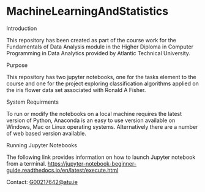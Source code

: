 # MachineLearningAndStatistics

Introduction

This repository has been created as part of the course work for the Fundamentals of Data Analysis module in the Higher Diploma in Computer Programming in Data Analytics provided by Atlantic Technical University.

Purpose

This repository has two jupyter notebooks, one for the tasks element to the course and one for the project exploring classification algorithms applied on the iris flower data set associated with Ronald A Fisher.

System Requirments

To run or modify the notebooks on a local machine requires the latest version of Python, Anaconda is an easy to use version available on Windows, Mac or Linux operating systems. Alternatively there are a number of web based version available.

Running Jupyter Notebooks

The following link provides information on how to launch Jupyter notebook from a terminal.
https://jupyter-notebook-beginner-guide.readthedocs.io/en/latest/execute.html

Contact:
G00217642@atu.ie